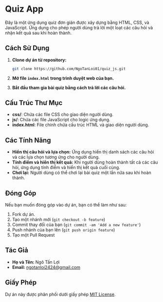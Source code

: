 # Quiz App

Đây là một ứng dụng quiz đơn giản được xây dựng bằng HTML, CSS, và JavaScript. Ứng dụng cho phép người dùng trả lời một loạt các câu hỏi và nhận kết quả sau khi hoàn thành.

## Cách Sử Dụng

1. **Clone dự án từ repository:**

    ```bash
    git clone https://github.com/NgoTanLoi01/quiz_js.git
    ```

2. **Mở file `index.html` trong trình duyệt web của bạn.**

3. **Bắt đầu tham gia bài quiz bằng cách trả lời các câu hỏi.**

## Cấu Trúc Thư Mục

- **css/**: Chứa các file CSS cho giao diện người dùng.
- **js/**: Chứa các file JavaScript cho logic ứng dụng.
- **index.html**: File chính chứa cấu trúc HTML và giao diện người dùng.

## Các Tính Năng

- **Hiển thị câu hỏi và lựa chọn:** Ứng dụng hiển thị danh sách các câu hỏi và các lựa chọn tương ứng cho người dùng.
- **Tính điểm và hiển thị kết quả:** Khi người dùng hoàn thành tất cả các câu hỏi, ứng dụng tính điểm và hiển thị kết quả cuối cùng.
- **Chơi lại:** Người dùng có thể chơi lại bài quiz một lần nữa sau khi hoàn thành.

## Đóng Góp

Nếu bạn muốn đóng góp vào dự án, bạn có thể làm như sau:

1. Fork dự án.
2. Tạo một nhánh mới (`git checkout -b feature`)
3. Commit thay đổi của bạn (`git commit -am 'Add a new feature'`)
4. Push nhánh của bạn lên (`git push origin feature`)
5. Tạo một Pull Request

## Tác Giả

- **Họ và Tên:** Ngô Tấn Lợi
- **Email:** ngotanloi2424@gmail.com

## Giấy Phép

Dự án này được phân phối dưới giấy phép [MIT License](https://opensource.org/licenses/MIT).
